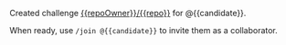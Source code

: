 Created challenge [{{repoOwner}}/{{repo}}](/{{repoOwner}}/{{repo}}) for @{{candidate}}.

When ready, use `/join @{{candidate}}` to invite them as a collaborator.